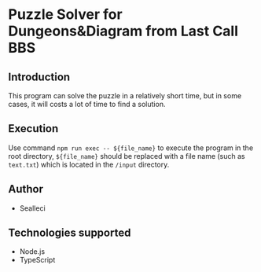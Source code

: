 # Puzzle Solver for Dungeons&Diagram from Last Call BBS

## Introduction

This program can solve the puzzle in a relatively short time, but in some cases, it will costs a lot of time to find a solution.

## Execution

Use command `npm run exec -- ${file_name}` to execute the program in the root directory, `${file_name}` should be replaced with a file name (such as `text.txt`) which is located in the `/input` directory.

## Author

- Sealleci

## Technologies supported

- Node.js
- TypeScript
